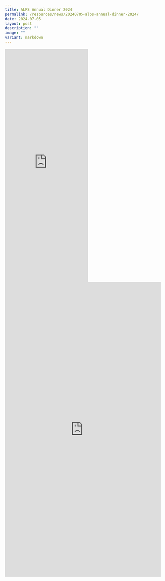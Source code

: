 ```yaml
---
title: ALPS Annual Dinner 2024
permalink: /resources/news/20240705-alps-annual-dinner-2024/
date: 2024-07-05
layout: post
description: ""
image: ""
variant: markdown
---
```

<iframe allow="autoplay; clipboard-write; encrypted-media; picture-in-picture; web-share" allowfullscreen="true" frameborder="0" scrolling="no" style="border:none;overflow:hidden" height="750" width="267" src="https://www.facebook.com/plugins/video.php?height=476&amp;href=https%3A%2F%2Fwww.facebook.com%2Falpshealthcaresupplychain%2Fvideos%2F1492514718022530%2F&amp;show_text=true&amp;width=267&amp;t=0"></iframe>

<br>

<iframe allow="autoplay; clipboard-write; encrypted-media; picture-in-picture; web-share" allowfullscreen="true" frameborder="0" scrolling="no" style="border:none;overflow:hidden" height="950" width="500" src="https://www.facebook.com/plugins/post.php?href=https%3A%2F%2Fwww.facebook.com%2Falpshealthcaresupplychain%2Fposts%2Fpfbid02YTXQTLmBaszdRZyGaUtm3qReGfF9PCiyP1dZk8yjk6abfBbgAiouG18zPpgDvCDBl&amp;show_text=true&amp;width=500"></iframe>